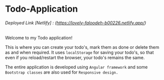 # Todo-Application
###### Deployed Link [Netlify] : (https://lovely-faloodeh-b00226.netlify.app/)
Welcome to my Todo application!

This is where you can create your todo's, mark them as done or delete them as and when required. It uses ```localStorage``` for saving your todo's, so that even if you reload/restart the browser, your todo's remains the same.

The entire application is developed using ```Angular framework``` and some ```Bootstrap classes``` are also used for ```Responsive design.```
